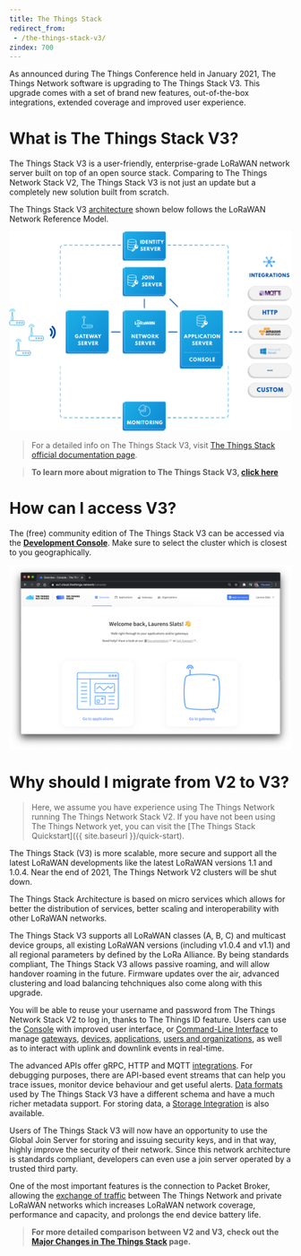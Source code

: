 ```yaml
---
title: The Things Stack
redirect_from:
 - /the-things-stack-v3/
zindex: 700
---
```


As announced during The Things Conference held in January 2021, The Things Network software is upgrading to The Things Stack V3. This upgrade comes with a set of brand new features, out-of-the-box integrations, extended coverage and improved user experience. 

# What is The Things Stack V3?

The Things Stack V3 is a user-friendly, enterprise-grade LoRaWAN network server built on top of an open source stack. Comparing to The Things Network Stack V2, The Things Stack V3 is not just an update but a completely new solution built from scratch. 

The Things Stack V3 [architecture](https://www.thethingsindustries.com/docs/reference/components/) shown below follows the LoRaWAN Network Reference Model. 

![Network Architecture](architecture.png)

> For a detailed info on The Things Stack V3, visit [The Things Stack official documentation page](https://www.thethingsindustries.com/docs/).

> **To learn more about migration to The Things Stack V3, [click here](the-things-stack/migrate-to-v3.html)**


# How can I access V3?

The (free) community edition of The Things Stack V3 can be accessed via the [**Development Console**](https://console.cloud.thethings.network/). Make sure to select the cluster which is closest to you geographically.

[![The Things Network Console](TTN-V3-console.png "The Things Network Console")](https://console.cloud.thethings.network/)

# Why should I migrate from V2 to V3?

> Here, we assume you have experience using The Things Network running The Things Network Stack V2. If you have not been using The Things Network yet, you can visit the [The Things Stack Quickstart]({{ site.baseurl }}/quick-start).

The Things Stack (V3) is more scalable, more secure and support all the latest LoRaWAN developments like the latest LoRaWAN versions 1.1 and 1.0.4. Near the end of 2021, The Things Network V2 clusters will be shut down. 

The Things Stack Architecture is based on micro services which allows for better the distribution of services, better scaling and interoperability with other LoRaWAN networks. 

The Things Stack V3 supports all LoRaWAN classes (A, B, C) and multicast device groups, all existing LoRaWAN versions (including v1.0.4 and v1.1) and all regional parameters by defined by the LoRa Alliance. By being standards compliant, The Things Stack V3 allows passive roaming, and will allow handover roaming in the future. Firmware updates over the air, advanced clustering and load balancing tehchniques also come along with this upgrade.

You will be able to reuse your username and password from The Things Network Stack V2 to log in, thanks to The Things ID feature. Users can use the [Console](https://www.thethingsindustries.com/docs/getting-started/console/) with improved user interface, or [Command-Line Interface](https://www.thethingsindustries.com/docs/getting-started/cli/) to manage [gateways](https://www.thethingsindustries.com/docs/gateways/), [devices](https://www.thethingsindustries.com/docs/devices/), [applications](https://www.thethingsindustries.com/docs/integrations/adding-applications/), [users and organizations](https://www.thethingsindustries.com/docs/getting-started/user-management/), as well as to interact with uplink and downlink events in real-time. 

The advanced APIs offer gRPC, HTTP and MQTT [integrations](https://www.thethingsindustries.com/docs/integrations/). For debugging purposes, there are API-based event streams that can help you trace issues, monitor device behaviour and get useful alerts. [Data formats](https://www.thethingsindustries.com/docs/reference/data-formats/) used by The Things Stack V3 have a different schema and have a much richer metadata support. For storing data, a [Storage Integration](https://www.thethingsindustries.com/docs/integrations/storage/) is also available.

Users of The Things Stack V3 will now have an opportunity to use the Global Join Server for storing and issuing security keys, and in that way, highly improve the security of their network. Since this network architecture is standards compliant, developers can even use a join server operated by a trusted third party.

One of the most important features is the connection to Packet Broker, allowing the [exchange of traffic](https://www.thethingsindustries.com/docs/reference/peering/) between The Things Network and private LoRaWAN networks which increases LoRaWAN network coverage, performance and capacity, and prolongs the end device battery life. 

> **For more detailed comparison between V2 and V3, check out the [Major Changes in The Things Stack](https://www.thethingsindustries.com/docs/getting-started/migrating/major-changes/) page.**
